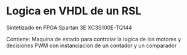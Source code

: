 # Logica en VHDL de un RSL 
	
Sintetizado en FPGA Spartan 3E XC3S100E-TQ144

Contiene:
Maquina de estado para controlar la logica de los motores y decisiones
PWM con instanciacion de un contador y un comparador
